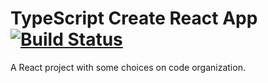 # TypeScript Create React App [![Build Status](https://travis-ci.org/murielsilveira/ts-cra.svg?branch=master)](https://travis-ci.org/murielsilveira/ts-cra)

A React project with some choices on code organization.
